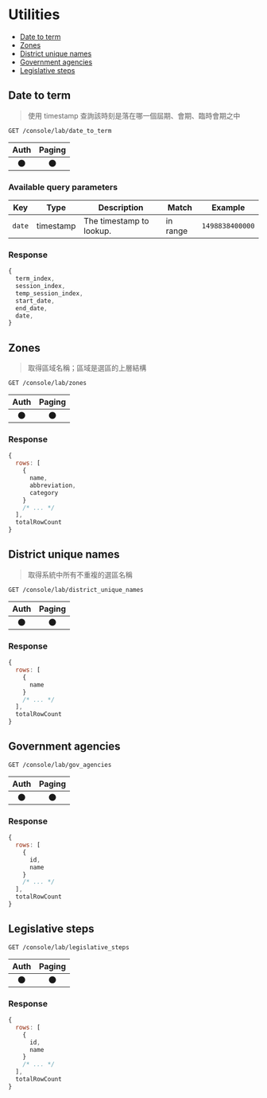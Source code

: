 # Utilities

- [Date to term](#date-to-term)
- [Zones](#zones)
- [District unique names](#district-unique-names)
- [Government agencies](#government-agencies)
- [Legislative steps](#legislative-steps)

## Date to term
> 使用 timestamp 查詢該時刻是落在哪一個屆期、會期、臨時會期之中

```
GET /console/lab/date_to_term
```

| Auth | Paging |
| :---: | :---: |
| 🌑 | 🌑 |

### Available query parameters

| Key | Type | Description | Match | Example |
| --- | --- | --- | --- | --- |
| `date` | timestamp | The timestamp to lookup. | in range | `1498838400000` |

### Response
```javascript
{
  term_index,
  session_index,
  temp_session_index,
  start_date,
  end_date,
  date,
}
```
## Zones
> 取得區域名稱；區域是選區的上層結構

```
GET /console/lab/zones
```

| Auth | Paging |
| :---: | :---: |
| 🌑 | 🌑 |

### Response
```javascript
{
  rows: [
    {
      name,
      abbreviation,
      category
    }
    /* ... */
  ],
  totalRowCount
}
```

## District unique names
> 取得系統中所有不重複的選區名稱

```
GET /console/lab/district_unique_names
```

| Auth | Paging |
| :---: | :---: |
| 🌑 | 🌑 |

### Response
```javascript
{
  rows: [
    {
      name
    }
    /* ... */
  ],
  totalRowCount
}
```

## Government agencies
```
GET /console/lab/gov_agencies
```

| Auth | Paging |
| :---: | :---: |
| 🌑 | 🌑 |

### Response
```javascript
{
  rows: [
    {
      id,
      name
    }
    /* ... */
  ],
  totalRowCount
}
```

## Legislative steps
```
GET /console/lab/legislative_steps
```

| Auth | Paging |
| :---: | :---: |
| 🌑 | 🌑 |

### Response
```javascript
{
  rows: [
    {
      id,
      name
    }
    /* ... */
  ],
  totalRowCount
}
```
